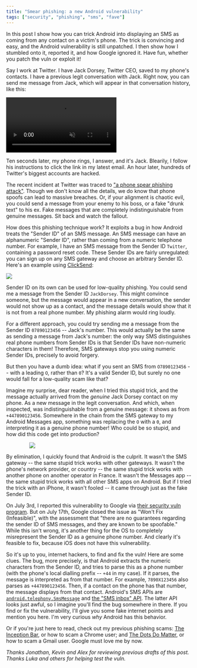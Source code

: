 ```yaml
---
title: "Smear phishing: a new Android vulnerability"
tags: ["security", "phishing", "sms", "fave"]
---
```


In this post
I show how you can trick Android into displaying an SMS as coming from any contact on a victim's phone.
The trick is convincing and easy, 
and the Android vulnerability is still unpatched.
I then show how I stumbled onto it, reported it, and how Google ignored it.
Have fun, whether you patch the vuln or exploit it!

Say I work at Twitter.
I have Jack Dorsey, Twitter CEO, saved to my phone's contacts.
I have a previous legit conversation with Jack.
Right now, you can send me message from Jack,
which will appear in that conversation history,
like this:

<video controls autoplay muted loop style="max-width: 10cm">
  <source src="{% link assets/2020-08-06/scam_1_noaudio.mp4 %}" type="video/mp4">
  Your browser does not support the video tag.
</video>

Ten seconds later, my phone rings, I answer, and it's Jack.
Blearily, I follow his instructions to click the link in my latest email.
An hour later, hundreds of Twitter's biggest accounts are hacked.

The recent incident at Twitter was traced to 
["a phone spear phishing attack"](https://blog.twitter.com/en_us/topics/company/2020/an-update-on-our-security-incident.html).
Though we don't know all the details,
we do know that phone spoofs can lead to massive breaches.
Or, if your alignment is chaotic evil,
you could send a message from your enemy to his boss,
or a fake "drunk text" to his ex.
Fake messages that are completely indistinguishable from genuine messages.
Sit back and watch the fallout.

How does this phishing technique work?
It exploits a bug in how Android treats the "Sender ID" of an SMS message.
An SMS message can have an alphanumeric "Sender ID",
rather than coming from a numeric telephone number.
For example, I have an SMS message from the Sender ID `Twitter`, 
containing a password reset code.
These Sender IDs are fairly unregulated:
you can sign up on any SMS gateway and choose an arbitrary Sender ID.
Here's an example using [ClickSend](http://clicksend.com/):

<img src="{% link assets/2020-08-06/clicksend.png %}" />

Sender ID on its own can be used for low-quality phishing.
You could send me a message from the Sender ID `JackDorsey`.
This might convince someone, but
the message would appear in a new conversation,
the sender would not show up as a contact,
and the message details would show that it is not from a real phone number.
My phishing alarm would ring loudly.

For a different approach, 
you could try sending me a message from the Sender ID `07890123456` --
Jack's number.
This would actually be the same as sending a message from Jack's number:
the only way SMS distinguishes real phone numbers from Sender IDs
is that Sender IDs have non-numeric characters in them!
Therefore, SMS gateways stop you using numeric Sender IDs,
precisely to avoid forgery.

But then you have a dumb idea:
what if you sent an SMS from `O7890123456` --
with a leading `O`, rather than `0`?
It's a valid Sender ID,
but surely no one would fall for a low-quality scam like that?

Imagine my surprise, dear reader,
when I tried this stupid trick,
and the message actually arrived from the _genuine_ Jack Dorsey contact on my phone.
As a new message in the legit conversation.
And which, when inspected, was indistinguishable from a genuine message:
it shows as from `+447890123456`.
Somewhere in the chain from the SMS gateway to my Android Messages app,
something was replacing the `O` with a `0`, and interpreting it as a genuine phone number!
Who could be so stupid, and how did this code get into production?

<img src="{% link assets/2020-08-06/message_details.png %}" style="max-width: 10cm; margin: 0 auto; display: block"/>

By elimination, I quickly found that Android is the culprit.
It wasn't the SMS gateway -- the same stupid trick works with other gateways.
It wasn't the phone's network provider, or country -- the same stupid trick works with another phone on another operator in France.
It wasn't the Messages app -- the same stupid trick works with all other SMS apps on Android.
But if I tried the trick with an iPhone, it wasn't fooled -- it came through just as the fake Sender ID.

On July 3rd, I reported this vulnerability to Google via [their security vuln program](https://www.google.com/appserve/security-bugs/m2/new).
But on July 17th, Google closed the issue as "Won't Fix (Infeasible)",
with the assessment that 
"there are no guarantees regarding the sender ID of SMS messages, and they are known to be spoofable."
While this isn't wrong,
it's another thing for the OS to completely misrepresent the Sender ID as a genuine phone number.
And clearly it's feasible to fix, because iOS does not have this vulnerability.

So it's up to you, internet hackers, to find and fix the vuln!
Here are some clues.
The bug, more precisely, is that Android extracts the numeric characters from the Sender ID,
and tries to parse this as a phone number (with the phone's local dialling prefix -- `+44` in my case).
If it parses, the message is interpreted as from that number.
For example, `7890X123456` also parses as `+447890123456`.
Then, if a contact on the phone has that number,
the message displays from that contact.
Android's SMS APIs are
[`android.telephony.SmsMessage`](https://developer.android.com/reference/android/telephony/SmsMessage#getDisplayOriginatingAddress())
and [the "SMS inbox" API](https://developer.android.com/reference/android/provider/Telephony.Sms.Inbox).
The latter API looks just awful,
so I imagine you'll find the bug somewhere in there.
If you find or fix the vulnerability,
I'll give you some fake internet points and mention you here.
I'm very curious _why_ Android has this behavior.

Or if you're just here to read,
check out my previous phishing scams:
[The Inception Bar](https://jameshfisher.com/2019/04/27/the-inception-bar-a-new-phishing-method/),
or how to scam a Chrome user;
and [The Dots Do Matter](https://jameshfisher.com/2018/04/07/the-dots-do-matter-how-to-scam-a-gmail-user/),
or how to scam a Gmail user.
Google must love me by now.

_Thanks Jonathan, Kevin and Alex for reviewing previous drafts of this post. Thanks Luka and others for helping test the vuln._